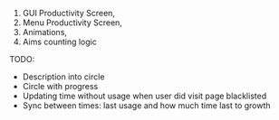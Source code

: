 1. GUI Productivity Screen,
2. Menu Productivity Screen,
3. Animations,
4. Aims counting logic

TODO:

- Description into circle
- Circle with progress
- Updating time without usage when user did visit page blacklisted
- Sync between times: last usage and how much time last to growth